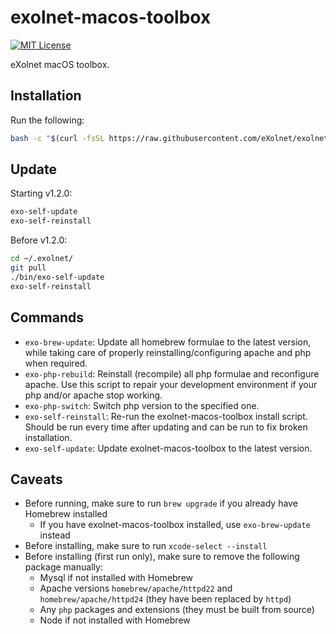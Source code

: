 # exolnet-macos-toolbox

[![MIT License](https://img.shields.io/badge/license-MIT-8469ad.svg)](https://tldrlegal.com/license/mit-license)

eXolnet macOS toolbox.

## Installation

Run the following:

```bash
bash -c "$(curl -fsSL https://raw.githubusercontent.com/eXolnet/exolnet-macos-toolbox/master/bootstrap)"
```

## Update

Starting v1.2.0:

```bash
exo-self-update
exo-self-reinstall
```

Before v1.2.0:

```bash
cd ~/.exolnet/
git pull
./bin/exo-self-update
exo-self-reinstall
```

## Commands

* `exo-brew-update`: Update all homebrew formulae to the latest version, while taking care of properly reinstalling/configuring apache and php when required.
* `exo-php-rebuild`: Reinstall (recompile) all php formulae and reconfigure apache. Use this script to repair your development environment if your php and/or apache stop working. 
* `exo-php-switch`: Switch php version to the specified one.
* `exo-self-reinstall`: Re-run the exolnet-macos-toolbox install script. Should be run every time after updating and can be run to fix broken installation.
* `exo-self-update`: Update exolnet-macos-toolbox to the latest version.

## Caveats

* Before running, make sure to run `brew upgrade` if you already have Homebrew installed
  * If you have exolnet-macos-toolbox installed, use `exo-brew-update` instead
* Before installing, make sure to run `xcode-select --install`
* Before installing (first run only), make sure to remove the following package manually:
  * Mysql if not installed with Homebrew
  * Apache versions `homebrew/apache/httpd22` and `homebrew/apache/httpd24` (they have been replaced by `httpd`)
  * Any `php` packages and extensions (they must be built from source)
  * Node if not installed with Homebrew
